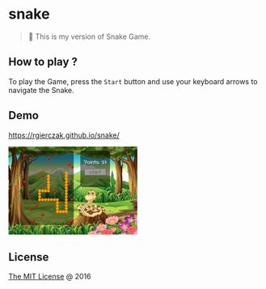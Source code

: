 # snake

> :snake: This is my version of Snake Game.

## How to play ?

To play the Game, press the `Start` button and use your keyboard arrows to navigate the Snake.

## Demo

https://rgierczak.github.io/snake/

[![](./assets/screenshot.jpg)](https://rgierczak.github.io/snake/)

## License

[The MIT License](https://github.com/rgierczak/snake/blob/master/LICENSE) @ 2016
